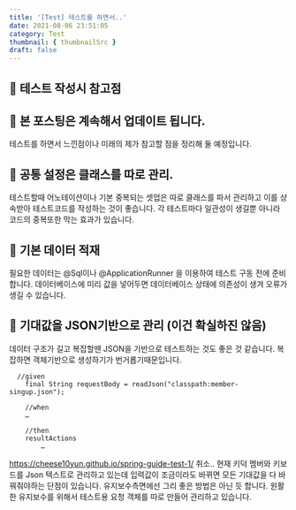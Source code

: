 ```yaml
---
title: '[Test] 테스트를 하면서..'
date: 2021-08-06 23:51:05
category: Test
thumbnail: { thumbnailSrc }
draft: false
---
```

## 🌟 테스트 작성시 참고점

## 🎯 본 포스팅은 계속해서 업데이트 됩니다.
테스트를 하면서 느낀점이나 미래의 제가 참고할 점을 정리해 둘 예정입니다. 


## 🎯  공통 설정은 클래스를 따로 관리.
테스트할때 어노테이션이나 기본 중복되는 셋업은 따로 클래스를 파서 관리하고
이를 상속받아 테스트코드를 작성하는 것이 좋습니다.
각 테스트마다 일관성이 생길뿐 아니라 코드의 중복또한 막는 효과가 있습니다.

## 🎯  기본 데이터 적재
필요한 데이터는 @Sql이나 @ApplicationRunner 을 이용하여 테스트 구동 전에 준비합니다. 
데이터베이스에 미리 값을 넣어두면 데이터베이스 상태에 의존성이 생겨 오류가 생길 수 있습니다.

## 🎯 기대값을 JSON기반으로 관리 (이건 확실하진 않음) 
데이터 구조가 길고 복잡할땐 JSON을 기반으로 테스트하는 것도 좋은 것 같습니다. 복잡하면 객체기반으로 생성하기가 번거롭기때문입니다. 

```
  //given
    final String requestBody = readJson("classpath:member-singup.json");

    //when
	…

    //then
    resultActions
        …
```

https://cheese10yun.github.io/spring-guide-test-1/
취소.. 현재 키덕 멤버와 키보드를 Json 텍스트로 관리하고 있는데 입력값이 조금이라도 바뀌면 모든 기대값을 다 바꿔줘야하는 단점이 있습니다. 유지보수측면에선 그리 좋은 방법은 아닌 듯 합니다.
원활한 유지보수를 위해서 테스트용 요청 객체를 따로 만들어 관리하고 있습니다. 